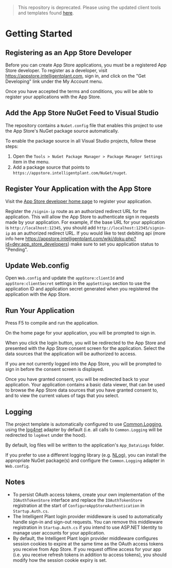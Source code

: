 > This repository is deprecated. Please using the updated client tools and templates found [here](https://github.com/intelligentplant/IndustrialAppStore.ClientTools.DotNet).
 
# Getting Started

## Registering as an App Store Developer

Before you can create App Store applications, you must be a registered App Store developer.  To register as a developer, visit https://appstore.intelligentplant.com, sign in, and click on the "Get Developing" link under the My Account menu.

Once you have accepted the terms and conditions, you will be able to register your applications with the App Store.

## Add the App Store NuGet Feed to Visual Studio

The repository contains a `NuGet.config` file that enables this project to use the App Store's NuGet package source automatically.

To enable the package source in all Visual Studio projects, follow these steps:

1. Open the `Tools > NuGet Package Manager > Package Manager Settings` item in the menu.
2. Add a package source that points to `https://appstore.intelligentplant.com/NuGet/nuget`. 

## Register Your Application with the App Store

Visit the [App Store developer home page](https://appstore.intelligentplant.com/Developer/Home) to register your application.

Register the `/signin-ip` route as an authorized redirect URL for the application.  This will allow the App Store to authenticate sign in requests made by your application.  For example, if the base URL for your application is `http://localhost:12345`, you should add `http://localhost:12345/signin-ip` as an authorized redirect URL.
If you would like to test debiting api (more info here https://appstore.intelligentplant.com/wiki/doku.php?id=dev:app_store_developers) make sure to set you application status to "Pending".

## Update Web.config

Open `Web.config` and update the `appStore:clientId` and `appStore:clientSecret` settings in the `appSettings` section to use the application ID and application secret generated when you registered the application with the App Store.

## Run Your Application

Press F5 to compile and run the application.  

On the home page for your application, you will be prompted to sign in.

When you click the login button, you will be redirected to the App Store and presented with the App Store consent screen for the application.  Select the data sources that the application will be authorized to access.

If you are not currently logged into the App Store, you will be prompted to sign in before the consent screen is displayed.

Once you have granted consent, you will be redirected back to your application.  Your application contains a basic data viewer, that can be used to browse the App Store data sources that you have granted consent to, and to view the current values of tags that you select.

## Logging

The project template is automatically configured to use [Common.Logging](http://net-commons.github.io/common-logging/), using the [log4net](https://logging.apache.org/log4net/) adapter by default (i.e. all calls to `Common.Logging` will be redirected to `log4net` under the hood).  

By default, log files will be written to the application's `App_Data\Logs` folder.

If you prefer to use a different logging library (e.g. [NLog](http://nlog-project.org/)), you can install the appropriate NuGet package(s) and configure the `Common.Logging` adapter in `Web.config`.

## Notes

* To persist OAuth access tokens, create your own implementation of the `IOAuthTokenStore` interface and replace the `IOAuthTokenStore` registration at the start of `ConfigureAppStoreAuthentication` in `Startup.Auth.cs`.
* The Intelligent Plant login provider middleware is used to automatically handle sign-in and sign-out requests. You can remove this middleware registration in `Startup.Auth.cs` if you intend to use ASP.NET Identity to manage user accounts for your application.
* By default, the Intelligent Plant login provider middleware configures session cookies to expire at the same time as the OAuth access tokens you receive from App Store. If you request offline access for your app (i.e. you receive refresh tokens in addition to access tokens), you should modify how the session cookie expiry is set.
